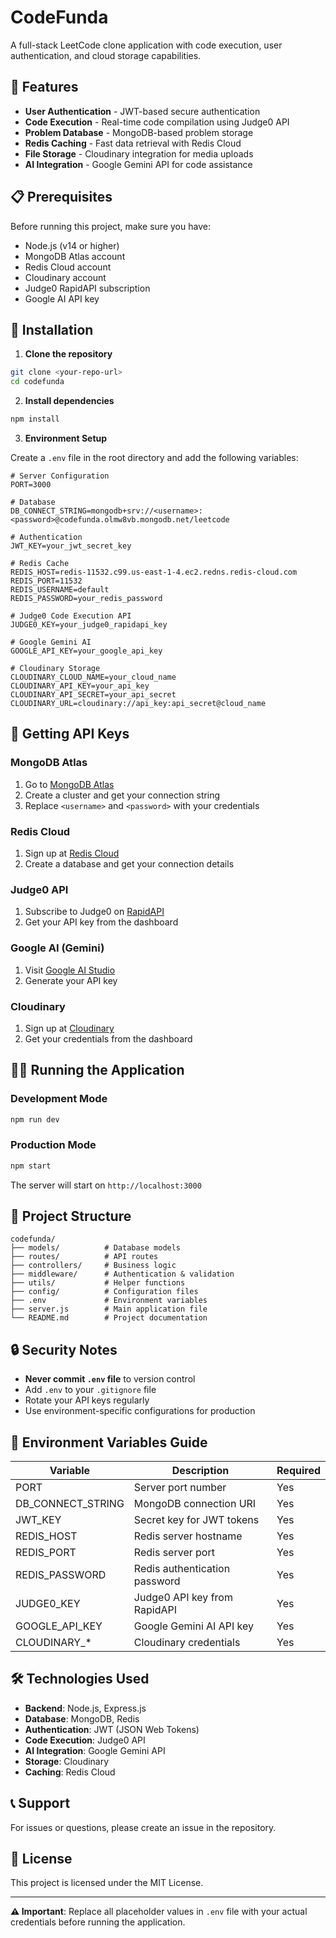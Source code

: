 # CodeFunda 

A full-stack LeetCode clone application with code execution, user authentication, and cloud storage capabilities.

## 🚀 Features

- **User Authentication** - JWT-based secure authentication
- **Code Execution** - Real-time code compilation using Judge0 API
- **Problem Database** - MongoDB-based problem storage
- **Redis Caching** - Fast data retrieval with Redis Cloud
- **File Storage** - Cloudinary integration for media uploads
- **AI Integration** - Google Gemini API for code assistance

## 📋 Prerequisites

Before running this project, make sure you have:

- Node.js (v14 or higher)
- MongoDB Atlas account
- Redis Cloud account
- Cloudinary account
- Judge0 RapidAPI subscription
- Google AI API key

## 🔧 Installation

1. **Clone the repository**
```bash
git clone <your-repo-url>
cd codefunda
```

2. **Install dependencies**
```bash
npm install
```

3. **Environment Setup**

Create a `.env` file in the root directory and add the following variables:

```env
# Server Configuration
PORT=3000

# Database
DB_CONNECT_STRING=mongodb+srv://<username>:<password>@codefunda.olmw8vb.mongodb.net/leetcode

# Authentication
JWT_KEY=your_jwt_secret_key

# Redis Cache
REDIS_HOST=redis-11532.c99.us-east-1-4.ec2.redns.redis-cloud.com
REDIS_PORT=11532
REDIS_USERNAME=default
REDIS_PASSWORD=your_redis_password

# Judge0 Code Execution API
JUDGE0_KEY=your_judge0_rapidapi_key

# Google Gemini AI
GOOGLE_API_KEY=your_google_api_key

# Cloudinary Storage
CLOUDINARY_CLOUD_NAME=your_cloud_name
CLOUDINARY_API_KEY=your_api_key
CLOUDINARY_API_SECRET=your_api_secret
CLOUDINARY_URL=cloudinary://api_key:api_secret@cloud_name
```

## 🔐 Getting API Keys

### MongoDB Atlas
1. Go to [MongoDB Atlas](https://www.mongodb.com/cloud/atlas)
2. Create a cluster and get your connection string
3. Replace `<username>` and `<password>` with your credentials

### Redis Cloud
1. Sign up at [Redis Cloud](https://redis.com/try-free/)
2. Create a database and get your connection details

### Judge0 API
1. Subscribe to Judge0 on [RapidAPI](https://rapidapi.com/judge0-official/api/judge0-ce)
2. Get your API key from the dashboard

### Google AI (Gemini)
1. Visit [Google AI Studio](https://makersuite.google.com/app/apikey)
2. Generate your API key

### Cloudinary
1. Sign up at [Cloudinary](https://cloudinary.com/)
2. Get your credentials from the dashboard

## 🏃‍♂️ Running the Application

### Development Mode
```bash
npm run dev
```

### Production Mode
```bash
npm start
```

The server will start on `http://localhost:3000`

## 📁 Project Structure

```
codefunda/
├── models/          # Database models
├── routes/          # API routes
├── controllers/     # Business logic
├── middleware/      # Authentication & validation
├── utils/           # Helper functions
├── config/          # Configuration files
├── .env             # Environment variables
├── server.js        # Main application file
└── README.md        # Project documentation
```

## 🔒 Security Notes

- **Never commit `.env` file** to version control
- Add `.env` to your `.gitignore` file
- Rotate your API keys regularly
- Use environment-specific configurations for production

## 📝 Environment Variables Guide

| Variable | Description | Required |
|----------|-------------|----------|
| PORT | Server port number | Yes |
| DB_CONNECT_STRING | MongoDB connection URI | Yes |
| JWT_KEY | Secret key for JWT tokens | Yes |
| REDIS_HOST | Redis server hostname | Yes |
| REDIS_PORT | Redis server port | Yes |
| REDIS_PASSWORD | Redis authentication password | Yes |
| JUDGE0_KEY | Judge0 API key from RapidAPI | Yes |
| GOOGLE_API_KEY | Google Gemini AI API key | Yes |
| CLOUDINARY_* | Cloudinary credentials | Yes |

## 🛠️ Technologies Used

- **Backend**: Node.js, Express.js
- **Database**: MongoDB, Redis
- **Authentication**: JWT (JSON Web Tokens)
- **Code Execution**: Judge0 API
- **AI Integration**: Google Gemini API
- **Storage**: Cloudinary
- **Caching**: Redis Cloud

## 📞 Support

For issues or questions, please create an issue in the repository.

## 📄 License

This project is licensed under the MIT License.

---

**⚠️ Important**: Replace all placeholder values in `.env` file with your actual credentials before running the application.

